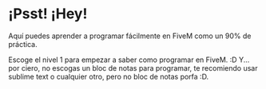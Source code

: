 # ¡Psst! ¡Hey!
Aquí puedes aprender a programar fácilmente en FiveM como un 90% de práctica.

Escoge el nivel 1 para empezar a saber como programar en FiveM. :D
Y... por ciero, no escogas un bloc de notas para programar, te recomiendo usar sublime text o cualquier otro, pero no bloc de notas porfa :D.
